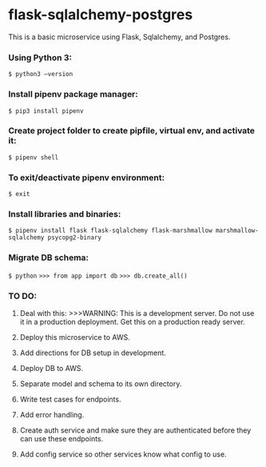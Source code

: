 # flask-sqlalchemy-postgres
This is a basic microservice using Flask, Sqlalchemy, and Postgres.


### Using Python 3:
`$ python3 —version`

### Install pipenv package manager:
`$ pip3 install pipenv`

### Create project folder to create pipfile, virtual env, and activate it:
`$ pipenv shell`

### To exit/deactivate pipenv environment:
`$ exit`

### Install libraries and binaries:
`$ pipenv install flask flask-sqlalchemy flask-marshmallow marshmallow-sqlalchemy psycopg2-binary`

### Migrate DB schema:
`$ python`
`>>> from app import db`
`>>> db.create_all()`



### TO DO:


1. Deal with this: >>>WARNING: This is a development server. Do not use it in a production deployment.
Get this on a production ready server.

2. Deploy this microservice to AWS.

3. Add directions for DB setup in development.

4. Deploy DB to AWS.

5. Separate model and schema to its own directory.

6. Write test cases for endpoints.

7. Add error handling.

8. Create auth service and make sure they are authenticated before they can use these endpoints.

9. Add config service so other services know what config to use.



